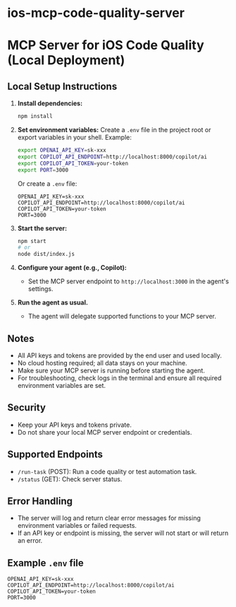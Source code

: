 # ios-mcp-code-quality-server

# MCP Server for iOS Code Quality (Local Deployment)

## Local Setup Instructions

1. **Install dependencies:**
   ```sh
   npm install
   ```

2. **Set environment variables:**
   Create a `.env` file in the project root or export variables in your shell. Example:
   ```sh
   export OPENAI_API_KEY=sk-xxx
   export COPILOT_API_ENDPOINT=http://localhost:8000/copilot/ai
   export COPILOT_API_TOKEN=your-token
   export PORT=3000
   ```
   Or create a `.env` file:
   ```
   OPENAI_API_KEY=sk-xxx
   COPILOT_API_ENDPOINT=http://localhost:8000/copilot/ai
   COPILOT_API_TOKEN=your-token
   PORT=3000
   ```

3. **Start the server:**
   ```sh
   npm start
   # or
   node dist/index.js
   ```

4. **Configure your agent (e.g., Copilot):**
   - Set the MCP server endpoint to `http://localhost:3000` in the agent's settings.

5. **Run the agent as usual.**
   - The agent will delegate supported functions to your MCP server.

## Notes
- All API keys and tokens are provided by the end user and used locally.
- No cloud hosting required; all data stays on your machine.
- Make sure your MCP server is running before starting the agent.
- For troubleshooting, check logs in the terminal and ensure all required environment variables are set.

## Security
- Keep your API keys and tokens private.
- Do not share your local MCP server endpoint or credentials.

## Supported Endpoints
- `/run-task` (POST): Run a code quality or test automation task.
- `/status` (GET): Check server status.

## Error Handling
- The server will log and return clear error messages for missing environment variables or failed requests.
- If an API key or endpoint is missing, the server will not start or will return an error.

## Example `.env` file
```
OPENAI_API_KEY=sk-xxx
COPILOT_API_ENDPOINT=http://localhost:8000/copilot/ai
COPILOT_API_TOKEN=your-token
PORT=3000
```